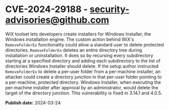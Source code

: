 # CVE-2024-29188 - security-advisories@github.com

WiX toolset lets developers create installers for Windows Installer, the Windows installation engine. The custom action behind WiX's `RemoveFolderEx` functionality could allow a standard user to delete protected directories. `RemoveFolderEx` deletes an entire directory tree during installation or uninstallation. It does so by recursing every subdirectory starting at a specified directory and adding each subdirectory to the list of directories Windows Installer should delete. If the setup author instructed `RemoveFolderEx` to delete a per-user folder from a per-machine installer, an attacker could create a directory junction in that per-user folder pointing to a per-machine, protected directory. Windows Installer, when executing the per-machine installer after approval by an administrator, would delete the target of the directory junction. This vulnerability is fixed in 3.14.1 and 4.0.5.

**Publish date:** 2024-03-24
